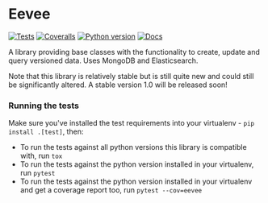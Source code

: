 # Eevee

[![Tests](https://img.shields.io/github/workflow/status/NaturalHistoryMuseum/eevee/Tests?style=flat-square)](https://github.com/NaturalHistoryMuseum/eevee/actions/workflows/main.yml)
[![Coveralls](https://img.shields.io/coveralls/github/NaturalHistoryMuseum/eevee/master?style=flat-square)](https://coveralls.io/github/NaturalHistoryMuseum/eevee)
[![Python version](https://img.shields.io/badge/python-2.7%20%7C%203.7-blue?style=flat-square)](https://www.python.org/downloads)
[![Docs](https://img.shields.io/readthedocs/eevee?style=flat-square)](https://eevee.readthedocs.io)
<!--header-end-->

A library providing base classes with the functionality to create, update and query versioned data. Uses MongoDB and Elasticsearch.

Note that this library is relatively stable but is still quite new and could still be significantly altered.
A stable version 1.0 will be released soon!

### Running the tests

Make sure you've installed the test requirements into your virtualenv - `pip install .[test]`, then:

 - To run the tests against all python versions this library is compatible with, run `tox`
 - To run the tests against the python version installed in your virtualenv, run `pytest`
 - To run the tests against the python version installed in your virtualenv and get a coverage report too, run `pytest --cov=eevee`
